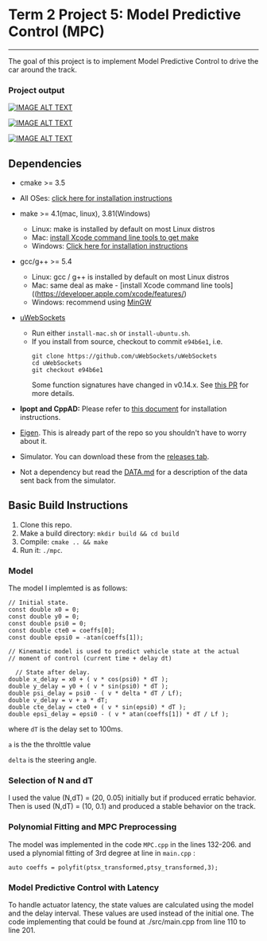 # Term 2 Project 5: Model Predictive Control (MPC)  

---
The goal of this project is to implement Model Predictive Control to drive the car around the track.

### Project output

[![IMAGE ALT TEXT](http://img.youtube.com/vi/MoWPw6ZHvQg/0.jpg)](https://youtu.be/MoWPw6ZHvQg "MPC Output with N=10, dT= 0.05")

[![IMAGE ALT TEXT](http://img.youtube.com/vi/hY0dwCbiBdg/0.jpg)](https://youtu.be/hY0dwCbiBdg "MPC Output with N=20, dT= 0.05")

[![IMAGE ALT TEXT](http://img.youtube.com/vi/1na6xRt9zgQ/0.jpg)](https://youtu.be/1na6xRt9zgQ "MPC Output with N=20, dT= 0.1")


## Dependencies

* cmake >= 3.5
 * All OSes: [click here for installation instructions](https://cmake.org/install/)
* make >= 4.1(mac, linux), 3.81(Windows)
  * Linux: make is installed by default on most Linux distros
  * Mac: [install Xcode command line tools to get make](https://developer.apple.com/xcode/features/)
  * Windows: [Click here for installation instructions](http://gnuwin32.sourceforge.net/packages/make.htm)
* gcc/g++ >= 5.4
  * Linux: gcc / g++ is installed by default on most Linux distros
  * Mac: same deal as make - [install Xcode command line tools]((https://developer.apple.com/xcode/features/)
  * Windows: recommend using [MinGW](http://www.mingw.org/)
* [uWebSockets](https://github.com/uWebSockets/uWebSockets)
  * Run either `install-mac.sh` or `install-ubuntu.sh`.
  * If you install from source, checkout to commit `e94b6e1`, i.e.
    ```
    git clone https://github.com/uWebSockets/uWebSockets
    cd uWebSockets
    git checkout e94b6e1
    ```
    Some function signatures have changed in v0.14.x. See [this PR](https://github.com/udacity/CarND-MPC-Project/pull/3) for more details.

* **Ipopt and CppAD:** Please refer to [this document](https://github.com/udacity/CarND-MPC-Project/blob/master/install_Ipopt_CppAD.md) for installation instructions.
* [Eigen](http://eigen.tuxfamily.org/index.php?title=Main_Page). This is already part of the repo so you shouldn't have to worry about it.
* Simulator. You can download these from the [releases tab](https://github.com/udacity/self-driving-car-sim/releases).
* Not a dependency but read the [DATA.md](./DATA.md) for a description of the data sent back from the simulator.


## Basic Build Instructions

1. Clone this repo.
2. Make a build directory: `mkdir build && cd build`
3. Compile: `cmake .. && make`
4. Run it: `./mpc`.

### Model

The model I implemted is as follows: 
```
// Initial state.
const double x0 = 0;
const double y0 = 0;
const double psi0 = 0;
const double cte0 = coeffs[0];
const double epsi0 = -atan(coeffs[1]);

// Kinematic model is used to predict vehicle state at the actual
// moment of control (current time + delay dt)

  // State after delay.
double x_delay = x0 + ( v * cos(psi0) * dT );
double y_delay = y0 + ( v * sin(psi0) * dT );
double psi_delay = psi0 - ( v * delta * dT / Lf);
double v_delay = v + a * dT;
double cte_delay = cte0 + ( v * sin(epsi0) * dT );
double epsi_delay = epsi0 - ( v * atan(coeffs[1]) * dT / Lf );     
```
[image1]: model.PNG "Vehicle Model"

where ```dT``` is the delay set to 100ms. 

```a``` is the the throlttle value

```delta``` is the steering angle.

### Selection of N and dT

I used the value (N,dT) = (20, 0.05) initially but if produced erratic behavior. Then is used (N,dT) = (10, 0.1) and produced a stable behavior on the track. 

### Polynomial Fitting and MPC Preprocessing

The model was implemented in the code ```MPC.cpp``` in the lines 132-206. and used a plynomial fitting of 3rd degree at line in ```main.cpp``` : 

```
auto coeffs = polyfit(ptsx_transformed,ptsy_transformed,3);
```

### Model Predictive Control with Latency

To handle actuator latency, the state values are calculated using the model and the delay interval. These values are used instead of the initial one. The code implementing that could be found at ./src/main.cpp from line 110 to line 201.

